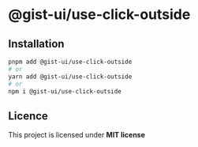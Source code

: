 # @gist-ui/use-click-outside



## Installation

```bash
pnpm add @gist-ui/use-click-outside
# or
yarn add @gist-ui/use-click-outside
# or
npm i @gist-ui/use-click-outside
```

## Licence

This project is licensed under **MIT license**